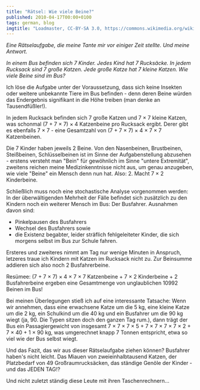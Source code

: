 ```yaml
---
title: "Rätsel: Wie viele Beine?"
published: 2010-04-17T00:00+0100
tags: german, blog
imgtitle: "Loadmaster, CC-BY-SA 3.0, https://commons.wikimedia.org/wiki/File:ChildrenLegs-0783.jpg"
---
```


*Eine Rätselaufgabe, die meine Tante mir vor einiger Zeit stellte. Und meine Antwort.*

*In einem Bus befinden sich 7 Kinder. Jedes Kind hat 7 Rucksäcke. In jedem Rucksack sind 7 große Katzen. Jede große Katze hat 7 kleine Katzen. Wie viele Beine sind im Bus?*

Ich löse die Aufgabe unter der Voraussetzung, dass sich keine Insekten oder weitere unbekannte Tiere im Bus befinden - denn deren Beine würden das Endergebnis signifikant in die Höhe treiben (man denke an Tausendfüßler!).

In jedem Rucksack befinden sich 7 große Katzen und 7 &times; 7 kleine Katzen, was schonmal (7 + 7 &times; 7) &times; 4 Katzenbeine pro Rucksack ergibt. Derer gibt es ebenfalls 7 &times; 7 - eine Gesamtzahl von (7 + 7 &times; 7) &times; 4 &times; 7 &times; 7 Katzenbeinen.

Die 7 Kinder haben jeweils 2 Beine. Von den Nasenbeinen, Brustbeinen, Steißbeinen, Schlüsselbeinen ist im Sinne der Aufgabenstellung abzusehen - erstens versteht man "Bein" für gewöhnlich im Sinne "untere Extremität", zweitens reichen meine Medizinkenntnisse nicht aus, um genau anzugeben, wie viele "Beine" ein Mensch denn nun hat. Also: 2.
Macht 7 &times; 2 Kinderbeine. 

Schließlich muss noch eine stochastische Analyse vorgenommen werden: In der überwältigenden Mehrheit der Fälle befindet sich zusätzlich zu den Kindern noch ein weiterer Mensch im Bus: Der Busfahrer. Ausnahmen davon sind: 

- Pinkelpausen des Busfahrers 
- Wechsel des Busfahrers sowie 
- die Existenz begabter, leider sträflich fehlgeleiteter Kinder, die sich morgens selbst im Bus zur Schule fahren. 

Ersteres und zweiteres nimmt am Tag nur wenige Minuten in Anspruch, letzeres traue ich Kindern mit Katzen im Rucksack nicht zu. Zur Beinsumme addieren sich also noch 2 Busfahrerbeine. 

Resümee: (7 + 7 &times; 7) &times; 4 &times; 7 &times; 7 Katzenbeine + 7 &times; 2 Kinderbeine + 2 Busfahrerbeine ergeben eine Gesamtmenge von unglaublichen 10992 Beinen im Bus! 

Bei meinen Überlegungen stieß ich auf eine interessante Tatsache: Wenn wir annehmen, dass eine erwachsene Katze um die 5 kg, eine kleine Katze um die 2 kg, ein Schulkind um die 40 kg und ein Busfahrer um die 90 kg wiegt (ja, 90. Die Typen sitzen doch den ganzen Tag rum.), dann trägt der Bus ein Passagiergewicht von insgesamt 7 &times; 7 &times; 7 &times; 5 + 7 &times; 7 &times; 7 &times; 7 &times; 2 + 7 &times; 40 + 1 &times; 90 kg, was umgerechnet knapp 7 Tonnen entspricht, etwa so viel wie der Bus selbst wiegt. 

Und das Fazit, das wir aus dieser Rätselaufgabe ziehen können? Busfahrer haben's nicht leicht. Das Miauen von zweieinhalbtausend Katzen, der Platzbedarf von 49 Großraumrucksäcken, das ständige Genöle der Kinder - und das JEDEN TAG!? 

Und nicht zuletzt ständig diese Leute mit ihren Taschenrechnern...
